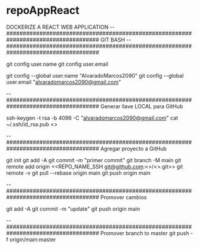 # repoAppReact
DOCKERIZE A REACT WEB APPLICATION
--####################################################################################
									GIT BASH
--####################################################################################

git config user.name
git config user.email

git config --global user.name "AlvaradoMarcos2090"
git config --global user.email "alvaradomarcos2090@gmail.com"

--####################################################################################
Generar llave LOCAL para GitHub

ssh-keygen -t rsa -b 4096 -C "alvaradomarcos2090@gmail.com"
cat ~/.ssh/id_rsa.pub			<<admin>>

--####################################################################################
Agregar proyecto a GitHub

git init
git add -A
git commit -m "primer commit"
git branch -M main
git remote add origin <<REPO_NAME_SSH git@github.com:<<userName>>/<<repo>>.git>>
git remote -v
git pull --rebase origin main
git push origin main

--####################################################################################
Promover cambios

git add -A
git commit -m "update"
git push origin main

--####################################################################################
Promover branch to master
git push -f origin/main:master 